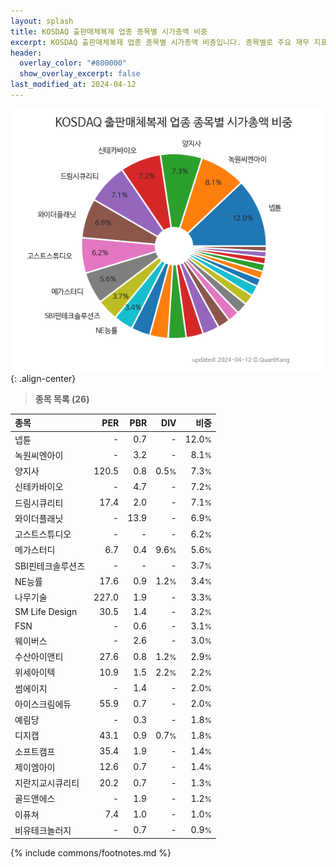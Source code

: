 ```yaml
---
layout: splash
title: KOSDAQ 출판매체복제 업종 종목별 시가총액 비중
excerpt: KOSDAQ 출판매체복제 업종 종목별 시가총액 비중입니다. 종목별로 주요 재무 지표를 함께 표시합니다.
header:
  overlay_color: "#800000"
  show_overlay_excerpt: false
last_modified_at: 2024-04-12
---
```



![KOSDAQ 출판매체복제 업종 종목별 시가총액 비중](/stats/sector/images/kosdaq_업종_출판매체복제_종목.png){: .align-center}


> **종목 목록 (26)**<a id="list"></a>

| **종목** | **PER** | **PBR** | **DIV** | **비중** |
| :------- | ------: | ------: | ------: | -------: |
| 넵튠 | - | 0.7 | - | 12.0<small>%</small> |
| 녹원씨엔아이 | - | 3.2 | - | 8.1<small>%</small> |
| 양지사 | 120.5 | 0.8 | 0.5<small>%</small> | 7.3<small>%</small> |
| 신테카바이오 | - | 4.7 | - | 7.2<small>%</small> |
| 드림시큐리티 | 17.4 | 2.0 | - | 7.1<small>%</small> |
| 와이더플래닛 | - | 13.9 | - | 6.9<small>%</small> |
| 고스트스튜디오 | - | - | - | 6.2<small>%</small> |
| 메가스터디 | 6.7 | 0.4 | 9.6<small>%</small> | 5.6<small>%</small> |
| SBI핀테크솔루션즈 | - | - | - | 3.7<small>%</small> |
| NE능률 | 17.6 | 0.9 | 1.2<small>%</small> | 3.4<small>%</small> |
| 나무기술 | 227.0 | 1.9 | - | 3.3<small>%</small> |
| SM Life Design | 30.5 | 1.4 | - | 3.2<small>%</small> |
| FSN | - | 0.6 | - | 3.1<small>%</small> |
| 웨이버스 | - | 2.6 | - | 3.0<small>%</small> |
| 수산아이앤티 | 27.6 | 0.8 | 1.2<small>%</small> | 2.9<small>%</small> |
| 위세아이텍 | 10.9 | 1.5 | 2.2<small>%</small> | 2.2<small>%</small> |
| 썸에이지 | - | 1.4 | - | 2.0<small>%</small> |
| 아이스크림에듀 | 55.9 | 0.7 | - | 2.0<small>%</small> |
| 예림당 | - | 0.3 | - | 1.8<small>%</small> |
| 디지캡 | 43.1 | 0.9 | 0.7<small>%</small> | 1.8<small>%</small> |
| 소프트캠프 | 35.4 | 1.9 | - | 1.4<small>%</small> |
| 제이엠아이 | 12.6 | 0.7 | - | 1.4<small>%</small> |
| 지란지교시큐리티 | 20.2 | 0.7 | - | 1.3<small>%</small> |
| 골드앤에스 | - | 1.9 | - | 1.2<small>%</small> |
| 이퓨쳐 | 7.4 | 1.0 | - | 1.0<small>%</small> |
| 비유테크놀러지 | - | 0.7 | - | 0.9<small>%</small> |

{% include commons/footnotes.md %}